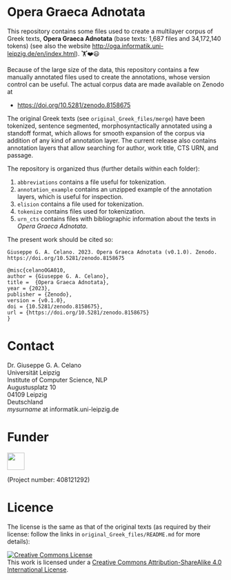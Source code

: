# Opera Graeca Adnotata

This repository contains some files used to create 
a multilayer corpus
of Greek texts, **Opera Graeca Adnotata** 
(base texts: 1,687 files and 34,172,140 tokens)
(see also
the website http://oga.informatik.uni-leipzig.de/en/index.html). 🏋️‍❤️😃

Because of the large size of the data, this repository contains a few
manually annotated files used to create the annotations, 
whose version control can be useful. 
The actual corpus data are made available on Zenodo at

* https://doi.org/10.5281/zenodo.8158675

The original Greek texts (see `original_Greek_files/merge`)
have been tokenized, sentence segmented, morphosyntactically annotated
using a standoff format, which allows for smooth
expansion of the corpus via addition of any kind of annotation layer.
The current release also contains annotation layers that allow searching for
author, work title, CTS URN, and passage.

The repository is organized thus (further details within each folder):
1. `abbreviations` contains a file useful for tokenization.
2. `annotation_example` contains an unzipped example of the
annotation layers, which is useful for inspection.
3. `elision` contains a file used for tokenization.
4. `tokenize` contains files used for tokenization.
5. `urn_cts` contains files with bibliographic information
about the texts in *Opera Graeca Adnotata*.

The present work should be cited so:

```
Giuseppe G. A. Celano. 2023. Opera Graeca Adnotata (v0.1.0). Zenodo.
https://doi.org/10.5281/zenodo.8158675
```

```
@misc{celanoOGA010,
author = {Giuseppe G. A. Celano},
title =  {Opera Graeca Adnotata},
year = {2023},
publisher = {Zenodo},
version = {v0.1.0},
doi = {10.5281/zenodo.8158675},
url = {https://doi.org/10.5281/zenodo.8158675}
}
```

# Contact
Dr. Giuseppe G. A. Celano<br/>
Universität Leipzig<br/>
Institute of Computer Science, NLP<br/>
Augustusplatz 10<br/>
04109 Leipzig<br/>
Deutschland<br/>
*mysurname* at informatik.uni-leipzig.de<br/>

# Funder

<a href="http://www.dfg.de/index.jsp" target="_blank">
<img src="https://upload.wikimedia.org/wikipedia/commons/8/86/DFG-logo-blau.svg" 
width="" height="40" alt=""/>
</a>

(Project number: 408121292)

# Licence

The license is the same as that of the original texts (as required by
their license: follow the links in `original_Greek_files/README.md`
for more details):

<a rel="license" href="http://creativecommons.org/licenses/by-sa/4.0/">
<img alt="Creative Commons License" style="border-width:0" 
src="https://i.creativecommons.org/l/by-sa/4.0/88x31.png" /></a><br/>
This work is licensed under a <a rel="license" 
href="http://creativecommons.org/licenses/by-sa/4.0/">
Creative Commons Attribution-ShareAlike 4.0 International License</a>.

